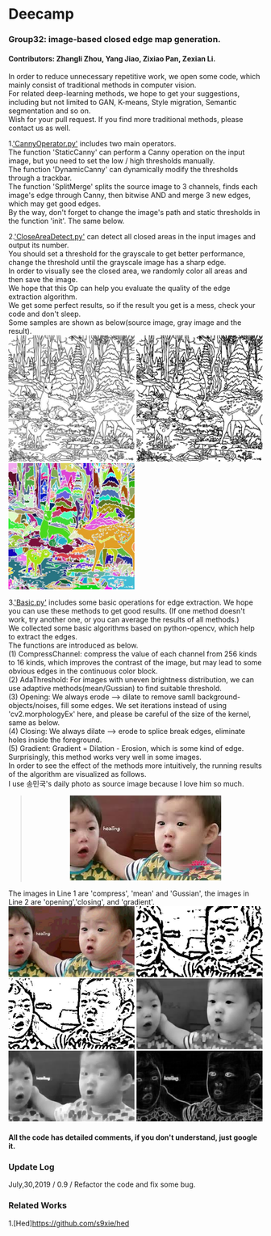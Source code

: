 # Deecamp
### Group32: image-based closed edge map generation.   
#### Contributors: Zhangli Zhou, Yang Jiao, Zixiao Pan, Zexian Li.  

In order to reduce unnecessary repetitive work, we open some code, which mainly consist of traditional methods in computer vision.  
For related deep-learning methods, we hope to get your suggestions, including but not limited to GAN, K-means, Style migration, Semantic segmentation and so on.  
Wish for your pull request. If you find more traditional methods, please contact us as well.    

1.['CannyOperator.py'](https://github.com/FuNian788/Deecamp32/blob/master/CannyOperator.py) includes two main operators.    
The function 'StaticCanny' can perform a Canny operation on the input image, but you need to set the low / high thresholds manually.  
The function 'DynamicCanny' can dynamically modify the thresholds through a trackbar.  
The function 'SplitMerge' splits the source image to 3 channels, finds each image's edge through Canny, then bitwise AND and merge 3 new edges, which may get good edges.  
By the way, don't forget to change the image's path and static thresholds in the function 'init'. The same below.  

2.['CloseAreaDetect.py'](https://github.com/FuNian788/Deecamp32/blob/master/CloseAreaDetect.py) can detect all closed areas in the input images and output its number.   
You should set a threshold for the grayscale to get better performance, change the threshold until the grayscale image has a sharp edge.  
In order to visually see the closed area, we randomly color all areas and then save the image.  
We hope that this Op can help you evaluate the quality of the edge extraction algorithm.    
We get some perfect results, so if the result you get is a mess, check your code and don't sleep.  
Some samples are shown as below(source image, gray image and the result).   
<img width="250" height="250" alt="source image" src="https://github.com/FuNian788/Deecamp32/raw/master/img/CloseAreaDetect/source.jpg"/>
<img width="250" height="250" alt="source image" src="https://github.com/FuNian788/Deecamp32/raw/master/img/CloseAreaDetect/gray.jpg"/> 
<img width="250" height="250" alt="source image" src="https://github.com/FuNian788/Deecamp32/raw/master/img/CloseAreaDetect/result.jpg"/>    

3.['Basic.py'](https://github.com/FuNian788/Deecamp32/blob/master/Basic.py) includes some basic operations for edge extraction. We hope you can use these methods to get good results. (If one method doesn't work, try another one, or you can average the results of all methods.)    
We collected some basic algorithms based on python-opencv, which help to extract the edges.  
The functions are introduced as below.  
(1) CompressChannel: compress the value of each channel from 256 kinds to 16 kinds, which improves the contrast of the image, but may lead to some obvious edges in the continuous color block.  
(2) AdaThreshold: For images with uneven brightness distribution, we can use adaptive methods(mean/Gussian) to find suitable threshold.  
(3) Opening: We always erode --> dilate to remove samll background-objects/noises, fill some edges. We set iterations instead of using 'cv2.morphologyEx' here, and please be careful of the size of the kernel, same as below.  
(4) Closing: We always dilate --> erode to splice break edges, eliminate holes inside the foreground.  
(5) Gradient: Gradient = Dilation - Erosion, which is some kind of edge. Surprisingly, this method works very well in some images.    
In order to see the effect of the methods more intuitively, the running results of the algorithm are visualized as follows.  
I use 송민국's daily photo as source image because I love him so much.  
><div align=center><img width="300" height="168" alt="source image" src="https://github.com/FuNian788/Deecamp32/raw/master/img/Basic/source.jpg"/></div>   
The images in Line 1 are 'compress', 'mean' and 'Gussian', the images in Line 2 are 'opening','closing', and 'gradient'.      
<img width="250" height="140" alt="compress image" src="https://github.com/FuNian788/Deecamp32/raw/master/img/Basic/compress.jpg"/>
<img width="250" height="140" alt="mean image" src="https://github.com/FuNian788/Deecamp32/raw/master/img/Basic/mean.jpg"/>
<img width="250" height="140" alt="Gussian image" src="https://github.com/FuNian788/Deecamp32/raw/master/img/Basic/Gussian.jpg"/>
<img width="250" height="140" alt="opening image" src="https://github.com/FuNian788/Deecamp32/raw/master/img/Basic/opening.jpg"/>
<img width="250" height="140" alt="closing image" src="https://github.com/FuNian788/Deecamp32/raw/master/img/Basic/closing.jpg"/>
<img width="250" height="140" alt="gradient image" src="https://github.com/FuNian788/Deecamp32/raw/master/img/Basic/gradient.jpg"/>

#### All the code has detailed comments, if you don't understand, just google it.   

### Update Log    
July,30,2019  /  0.9  /  Refactor the code and fix some bug.     

### Related Works  
1.[Hed]https://github.com/s9xie/hed  
